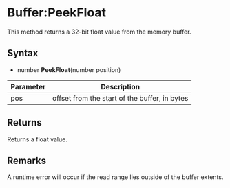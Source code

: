 # Buffer:PeekFloat

This method returns a 32-bit float value from the memory buffer.

## Syntax

- number **PeekFloat**(number position)

| Parameter | Description |
| ----- | ----- |
| pos | offset from the start of the buffer, in bytes |

## Returns

Returns a float value.

## Remarks

A runtime error will occur if the read range lies outside of the buffer extents.
